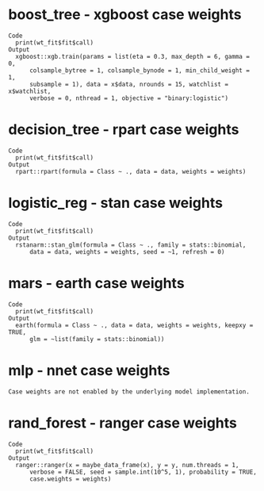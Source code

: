 # boost_tree - xgboost case weights

    Code
      print(wt_fit$fit$call)
    Output
      xgboost::xgb.train(params = list(eta = 0.3, max_depth = 6, gamma = 0, 
          colsample_bytree = 1, colsample_bynode = 1, min_child_weight = 1, 
          subsample = 1), data = x$data, nrounds = 15, watchlist = x$watchlist, 
          verbose = 0, nthread = 1, objective = "binary:logistic")

# decision_tree - rpart case weights

    Code
      print(wt_fit$fit$call)
    Output
      rpart::rpart(formula = Class ~ ., data = data, weights = weights)

# logistic_reg - stan case weights

    Code
      print(wt_fit$fit$call)
    Output
      rstanarm::stan_glm(formula = Class ~ ., family = stats::binomial, 
          data = data, weights = weights, seed = ~1, refresh = 0)

# mars - earth case weights

    Code
      print(wt_fit$fit$call)
    Output
      earth(formula = Class ~ ., data = data, weights = weights, keepxy = TRUE, 
          glm = ~list(family = stats::binomial))

# mlp - nnet case weights

    Case weights are not enabled by the underlying model implementation.

# rand_forest - ranger case weights

    Code
      print(wt_fit$fit$call)
    Output
      ranger::ranger(x = maybe_data_frame(x), y = y, num.threads = 1, 
          verbose = FALSE, seed = sample.int(10^5, 1), probability = TRUE, 
          case.weights = weights)

